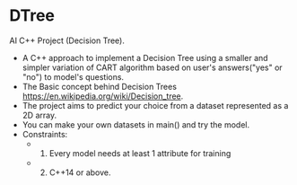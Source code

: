 # DTree
AI C++ Project (Decision Tree).

* A C++ approach to implement a Decision Tree using a smaller and simpler variation of CART algorithm based on user's answers("yes" or "no") to model's questions.
* The Basic concept behind Decision Trees https://en.wikipedia.org/wiki/Decision_tree.
* The project aims to predict your choice from a dataset represented as a 2D array.
* You can make your own datasets in main() and try the model. 
* Constraints: 
  * 1) Every model needs at least 1 attribute for training
  * 2) C++14 or above.
